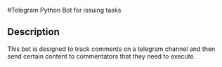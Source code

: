 #Telegram Python Bot for issuing tasks
## Description
This bot is designed to track comments on a telegram 
channel and then send certain content to commentators 
that they need to execute.